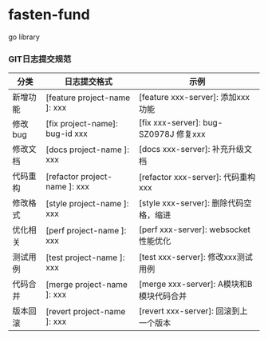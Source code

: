 # fasten-fund
go library


###  GIT日志提交规范
|分类           |日志提交格式                                      |示例                        |
| -------------| -----------------------------| ---------------------------------------------|
|新增功能   |[feature project-name ]: xxx      |[feature xxx-server]:  添加xxx功能              |
|修改bug    |[fix project-name]: bug-id xxx    |[fix xxx-server]:  bug- SZ0978J 修复xxx        |
|修改文档   |[docs project-name ]: xxx         |[docs xxx-server]:  补充升级文档                 |
|代码重构   |[refactor project-name ]: xxx     |[refactor xxx-server]:   代码重构xxx            |
|修改格式   |[style project-name ]: xxx        |[style xxx-server]:   删除代码空格，缩进          |
|优化相关   |[perf project-name ]: xxx         |[perf xxx-server]:   websocket性能优化          |
|测试用例   |[test project-name ]: xxx         |[test xxx-server]:   修改xxx测试用例             |
|代码合并   |[merge project-name ]: xxx        |[merge xxx-server]:  A模块和B模块代码合并         |
|版本回滚   |[revert project-name ]: xxx       |[revert xxx-server]:  回滚到上一个版本           |